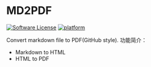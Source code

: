 MD2PDF
=====

[![Software License](https://img.shields.io/badge/license-MIT-brightgreen.svg)](LICENSE.txt)
[![platform](https://img.shields.io/badge/python-2.7-green.svg)]()


Convert markdown file to PDF(GitHub style).
功能简介：
* Markdown to HTML
* HTML to PDF
